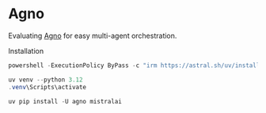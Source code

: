 # Agno

Evaluating [Agno](https://github.com/agno-agi/agno) for easy multi-agent orchestration.

Installation

```powershell
powershell -ExecutionPolicy ByPass -c "irm https://astral.sh/uv/install.ps1 | iex"
```

```powershell
uv venv --python 3.12
.venv\Scripts\activate
```

```powershell
uv pip install -U agno mistralai
```
